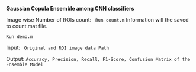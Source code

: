 **Gaussian Copula Ensemble among CNN classifiers**

Image wise Number of ROIs count: ``` Run count.m``` Information will the saved to count.mat file.

```Run demo.m```

Input: ``` Original and ROI image data Path```

Output: ```Accuracy, Precision, Recall, F1-Score, Confusion Matrix of the Ensemble Model```
